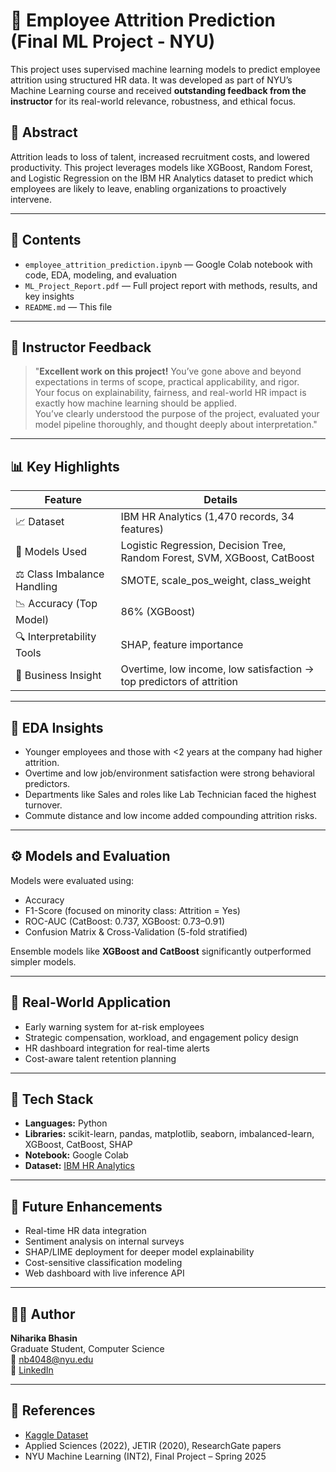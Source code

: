 # 🧠 Employee Attrition Prediction (Final ML Project - NYU)

This project uses supervised machine learning models to predict employee attrition using structured HR data. It was developed as part of NYU’s Machine Learning course and received **outstanding feedback from the instructor** for its real-world relevance, robustness, and ethical focus.

## 📄 Abstract

Attrition leads to loss of talent, increased recruitment costs, and lowered productivity. This project leverages models like XGBoost, Random Forest, and Logistic Regression on the IBM HR Analytics dataset to predict which employees are likely to leave, enabling organizations to proactively intervene.

---

## 📁 Contents

- `employee_attrition_prediction.ipynb` — Google Colab notebook with code, EDA, modeling, and evaluation
- `ML_Project_Report.pdf` — Full project report with methods, results, and key insights
- `README.md` — This file

---

## 🏅 Instructor Feedback

> "**Excellent work on this project!** You’ve gone above and beyond expectations in terms of scope, practical applicability, and rigor.  
> Your focus on explainability, fairness, and real-world HR impact is exactly how machine learning should be applied.  
> You’ve clearly understood the purpose of the project, evaluated your model pipeline thoroughly, and thought deeply about interpretation."

---

## 📊 Key Highlights

| Feature                     | Details                                                                 |
|----------------------------|-------------------------------------------------------------------------|
| 📈 Dataset                 | IBM HR Analytics (1,470 records, 34 features)                           |
| 🤖 Models Used             | Logistic Regression, Decision Tree, Random Forest, SVM, XGBoost, CatBoost |
| ⚖️ Class Imbalance Handling | SMOTE, scale_pos_weight, class_weight                                 |
| 📉 Accuracy (Top Model)     | 86% (XGBoost)                                                           |
| 🔍 Interpretability Tools   | SHAP, feature importance                                                |
| 🧠 Business Insight         | Overtime, low income, low satisfaction → top predictors of attrition    |

---

## 🔬 EDA Insights

- Younger employees and those with <2 years at the company had higher attrition.
- Overtime and low job/environment satisfaction were strong behavioral predictors.
- Departments like Sales and roles like Lab Technician faced the highest turnover.
- Commute distance and low income added compounding attrition risks.

---

## ⚙️ Models and Evaluation

Models were evaluated using:
- Accuracy
- F1-Score (focused on minority class: Attrition = Yes)
- ROC-AUC (CatBoost: 0.737, XGBoost: 0.73–0.91)
- Confusion Matrix & Cross-Validation (5-fold stratified)

Ensemble models like **XGBoost and CatBoost** significantly outperformed simpler models.

---

## 🚀 Real-World Application

- Early warning system for at-risk employees
- Strategic compensation, workload, and engagement policy design
- HR dashboard integration for real-time alerts
- Cost-aware talent retention planning

---

## 🔧 Tech Stack

- **Languages:** Python  
- **Libraries:** scikit-learn, pandas, matplotlib, seaborn, imbalanced-learn, XGBoost, CatBoost, SHAP  
- **Notebook:** Google Colab  
- **Dataset:** [IBM HR Analytics](https://www.kaggle.com/datasets/pavansubhasht/ibm-hr-analytics-attrition-dataset)

---

## 📌 Future Enhancements

- Real-time HR data integration  
- Sentiment analysis on internal surveys  
- SHAP/LIME deployment for deeper model explainability  
- Cost-sensitive classification modeling  
- Web dashboard with live inference API

---

## 🙋‍♀️ Author

**Niharika Bhasin**  
Graduate Student, Computer Science  
📧 nb4048@nyu.edu  
📎 [LinkedIn](https://linkedin.com/in/niharika-bhasin)

---

## 📜 References

- [Kaggle Dataset](https://www.kaggle.com/datasets/pavansubhasht/ibm-hr-analytics-attrition-dataset)  
- Applied Sciences (2022), JETIR (2020), ResearchGate papers  
- NYU Machine Learning (INT2), Final Project – Spring 2025

